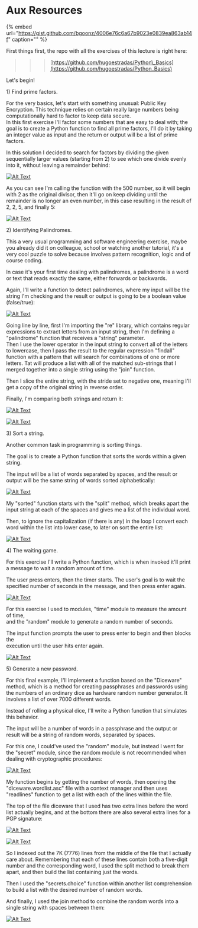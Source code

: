 # Aux Resources

{% embed url="https://gist.github.com/bgoonz/4006e76c6a67b9023e0839ea863ab14f" caption="" %}

First things first, the repo with all the exercises of this lecture is right here:

> > > [https://github.com/hugoestradas/Python\_Basics](https://github.com/hugoestradas/Python_Basics)

Let's begin!

1\) Find prime factors.

For the very basics, let's start with something unusual: Public Key Encryption. This technique relies on certain really large numbers being computationally hard to factor to keep data secure.  
In this first exercise I'll factor some numbers that are easy to deal with; the goal is to create a Python function to find all prime factors, I'll do it by taking an integer value as input and the return or output will be a list of prime factors.

In this solution I decided to search for factors by dividing the given sequentially larger values \(starting from 2\) to see which one divide evenly into it, without leaving a remainder behind:

[![Alt Text](https://res.cloudinary.com/practicaldev/image/fetch/s--3fCWFcAG--/c_limit%2Cf_auto%2Cfl_progressive%2Cq_auto%2Cw_880/https://dev-to-uploads.s3.amazonaws.com/i/gguflc6uhxagim57hi3u.png)](https://res.cloudinary.com/practicaldev/image/fetch/s--3fCWFcAG--/c_limit%2Cf_auto%2Cfl_progressive%2Cq_auto%2Cw_880/https://dev-to-uploads.s3.amazonaws.com/i/gguflc6uhxagim57hi3u.png)

As you can see I'm calling the function with the 500 number, so it will begin with 2 as the original divisor, then it'll go on keep dividing until the remainder is no longer an even number, in this case resulting in the result of 2, 2, 5, and finally 5:

[![Alt Text](https://res.cloudinary.com/practicaldev/image/fetch/s--RCk0QtXb--/c_limit%2Cf_auto%2Cfl_progressive%2Cq_auto%2Cw_880/https://dev-to-uploads.s3.amazonaws.com/i/hj2b5jw0i74ef35vb7se.PNG)](https://res.cloudinary.com/practicaldev/image/fetch/s--RCk0QtXb--/c_limit%2Cf_auto%2Cfl_progressive%2Cq_auto%2Cw_880/https://dev-to-uploads.s3.amazonaws.com/i/hj2b5jw0i74ef35vb7se.PNG)

2\) Identifying Palindromes.

This a very usual programming and software engineering exercise, maybe you already did it on colleague, school or watching another tutorial, it's a very cool puzzle to solve because involves pattern recognition, logic and of course coding.

In case it's your first time dealing with palindromes, a palindrome is a word or text that reads exactly the same, either forwards or backwards.

Again, I'll write a function to detect palindromes, where my input will be the string I'm checking and the result or output is going to be a boolean value \(false/true\):

[![Alt Text](https://res.cloudinary.com/practicaldev/image/fetch/s--rphnyM23--/c_limit%2Cf_auto%2Cfl_progressive%2Cq_auto%2Cw_880/https://dev-to-uploads.s3.amazonaws.com/i/n4ei7nrn43w256y9khhu.png)](https://res.cloudinary.com/practicaldev/image/fetch/s--rphnyM23--/c_limit%2Cf_auto%2Cfl_progressive%2Cq_auto%2Cw_880/https://dev-to-uploads.s3.amazonaws.com/i/n4ei7nrn43w256y9khhu.png)

Going line by line, first I'm importing the "re" library, which contains regular expressions to extract letters from an input string, then I'm defining a "palindrome" function that receives a "string" parameter.  
Then I use the lower operator in the input string to convert all of the letters to lowercase, then I pass the result to the regular expression "findall" function with a pattern that will search for combinations of one or more letters. Tat will produce a list with all of the matched sub-strings that I merged together into a single string using the "join" function.

Then I slice the entire string, with the stride set to negative one, meaning I'll get a copy of the original string in reverse order.

Finally, I'm comparing both strings and return it:

[![Alt Text](https://res.cloudinary.com/practicaldev/image/fetch/s--cy2hp3eC--/c_limit%2Cf_auto%2Cfl_progressive%2Cq_auto%2Cw_880/https://dev-to-uploads.s3.amazonaws.com/i/s3x9sf5iuxcidw18vcxs.PNG)](https://res.cloudinary.com/practicaldev/image/fetch/s--cy2hp3eC--/c_limit%2Cf_auto%2Cfl_progressive%2Cq_auto%2Cw_880/https://dev-to-uploads.s3.amazonaws.com/i/s3x9sf5iuxcidw18vcxs.PNG)

[![Alt Text](https://res.cloudinary.com/practicaldev/image/fetch/s--17F9_bAz--/c_limit%2Cf_auto%2Cfl_progressive%2Cq_auto%2Cw_880/https://dev-to-uploads.s3.amazonaws.com/i/x5j64hmaku5ypesczr6r.PNG)](https://res.cloudinary.com/practicaldev/image/fetch/s--17F9_bAz--/c_limit%2Cf_auto%2Cfl_progressive%2Cq_auto%2Cw_880/https://dev-to-uploads.s3.amazonaws.com/i/x5j64hmaku5ypesczr6r.PNG)

3\) Sort a string.

Another common task in programming is sorting things.

The goal is to create a Python function that sorts the words within a given string.

The input will be a list of words separated by spaces, and the result or output will be the same string of words sorted alphabetically:

[![Alt Text](https://res.cloudinary.com/practicaldev/image/fetch/s--zVK1VTlN--/c_limit%2Cf_auto%2Cfl_progressive%2Cq_auto%2Cw_880/https://dev-to-uploads.s3.amazonaws.com/i/z9omnkkrd1p8f00cwuk4.png)](https://res.cloudinary.com/practicaldev/image/fetch/s--zVK1VTlN--/c_limit%2Cf_auto%2Cfl_progressive%2Cq_auto%2Cw_880/https://dev-to-uploads.s3.amazonaws.com/i/z9omnkkrd1p8f00cwuk4.png)

My "sorted" function starts with the "split" method, which breaks apart the input string at each of the spaces and gives me a list of the individual word.

Then, to ignore the capitalization \(if there is any\) in the loop I convert each word within the list into lower case, to later on sort the entire list:

[![Alt Text](https://res.cloudinary.com/practicaldev/image/fetch/s--z9FKfN4L--/c_limit%2Cf_auto%2Cfl_progressive%2Cq_auto%2Cw_880/https://dev-to-uploads.s3.amazonaws.com/i/j0kxw95kagrhie8l6w5y.PNG)](https://res.cloudinary.com/practicaldev/image/fetch/s--z9FKfN4L--/c_limit%2Cf_auto%2Cfl_progressive%2Cq_auto%2Cw_880/https://dev-to-uploads.s3.amazonaws.com/i/j0kxw95kagrhie8l6w5y.PNG)

4\) The waiting game.

For this exercise I'll write a Python function, which is when invoked it'll print a message to wait a random amount of time.

The user press enters, then the timer starts. The user's goal is to wait the specified number of seconds in the message, and then press enter again.

[![Alt Text](https://res.cloudinary.com/practicaldev/image/fetch/s---TjnJiEv--/c_limit%2Cf_auto%2Cfl_progressive%2Cq_auto%2Cw_880/https://dev-to-uploads.s3.amazonaws.com/i/r5tn2pfns2gzwv864vpu.png)](https://res.cloudinary.com/practicaldev/image/fetch/s---TjnJiEv--/c_limit%2Cf_auto%2Cfl_progressive%2Cq_auto%2Cw_880/https://dev-to-uploads.s3.amazonaws.com/i/r5tn2pfns2gzwv864vpu.png)

For this exercise I used to modules, "time" module to measure the amount of time,  
and the "random" module to generate a random number of seconds.

The input function prompts the user to press enter to begin and then blocks the  
execution until the user hits enter again.

[![Alt Text](https://res.cloudinary.com/practicaldev/image/fetch/s--L8hbntYT--/c_limit%2Cf_auto%2Cfl_progressive%2Cq_auto%2Cw_880/https://dev-to-uploads.s3.amazonaws.com/i/yqkq6s70sacxwnv4fpgi.PNG)](https://res.cloudinary.com/practicaldev/image/fetch/s--L8hbntYT--/c_limit%2Cf_auto%2Cfl_progressive%2Cq_auto%2Cw_880/https://dev-to-uploads.s3.amazonaws.com/i/yqkq6s70sacxwnv4fpgi.PNG)

5\) Generate a new password.

For this final example, I'll implement a function based on the "Diceware" method, which is a method for creating passphrases and passwords using the numbers of an ordinary dice as hardware random number generator. It involves a list of over 7000 different words.

Instead of rolling a physical dice, I'll write a Python function that simulates this behavior.

The input will be a number of words in a passphrase and the output or result will be a string of random words, separated by spaces.

For this one, I could've used the "random" module, but instead I went for the "secret" module, since the random module is not recommended when dealing with cryptographic procedures:

[![Alt Text](https://res.cloudinary.com/practicaldev/image/fetch/s--6tfjaRvc--/c_limit%2Cf_auto%2Cfl_progressive%2Cq_auto%2Cw_880/https://dev-to-uploads.s3.amazonaws.com/i/cnrvpdjez317i5v5lh2u.png)](https://res.cloudinary.com/practicaldev/image/fetch/s--6tfjaRvc--/c_limit%2Cf_auto%2Cfl_progressive%2Cq_auto%2Cw_880/https://dev-to-uploads.s3.amazonaws.com/i/cnrvpdjez317i5v5lh2u.png)

My function begins by getting the number of words, then opening the "diceware.wordlist.asc" file with a context manager and then uses "readlines" function to get a list with each of the lines within the file.

The top of the file diceware that I used has two extra lines before the word list actually begins, and at the bottom there are also several extra lines for a PGP signature:

[![Alt Text](https://res.cloudinary.com/practicaldev/image/fetch/s--2qFdTdRG--/c_limit%2Cf_auto%2Cfl_progressive%2Cq_auto%2Cw_880/https://dev-to-uploads.s3.amazonaws.com/i/km8x5n9agn37w99u41e6.PNG)](https://res.cloudinary.com/practicaldev/image/fetch/s--2qFdTdRG--/c_limit%2Cf_auto%2Cfl_progressive%2Cq_auto%2Cw_880/https://dev-to-uploads.s3.amazonaws.com/i/km8x5n9agn37w99u41e6.PNG)

[![Alt Text](https://res.cloudinary.com/practicaldev/image/fetch/s--kj4w26ts--/c_limit%2Cf_auto%2Cfl_progressive%2Cq_auto%2Cw_880/https://dev-to-uploads.s3.amazonaws.com/i/pwrz9ae5omrkl3ay52j5.PNG)](https://res.cloudinary.com/practicaldev/image/fetch/s--kj4w26ts--/c_limit%2Cf_auto%2Cfl_progressive%2Cq_auto%2Cw_880/https://dev-to-uploads.s3.amazonaws.com/i/pwrz9ae5omrkl3ay52j5.PNG)

So I indexed out the 7K \(7776\) lines from the middle of the file that I actually care about. Remembering that each of these lines contain both a five-digit number and the corresponding word, I used the split method to break them apart, and then build the list containing just the words.

Then I used the "secrets.choice" function within another list comprehension to build a list with the desired number of random words.

And finally, I used the join method to combine the random words into a single string with spaces between them:

[![Alt Text](https://res.cloudinary.com/practicaldev/image/fetch/s--hZBb-kUj--/c_limit%2Cf_auto%2Cfl_progressive%2Cq_auto%2Cw_880/https://dev-to-uploads.s3.amazonaws.com/i/5diuv6ikyernk1nnewe5.PNG)](https://res.cloudinary.com/practicaldev/image/fetch/s--hZBb-kUj--/c_limit%2Cf_auto%2Cfl_progressive%2Cq_auto%2Cw_880/https://dev-to-uploads.s3.amazonaws.com/i/5diuv6ikyernk1nnewe5.PNG)

